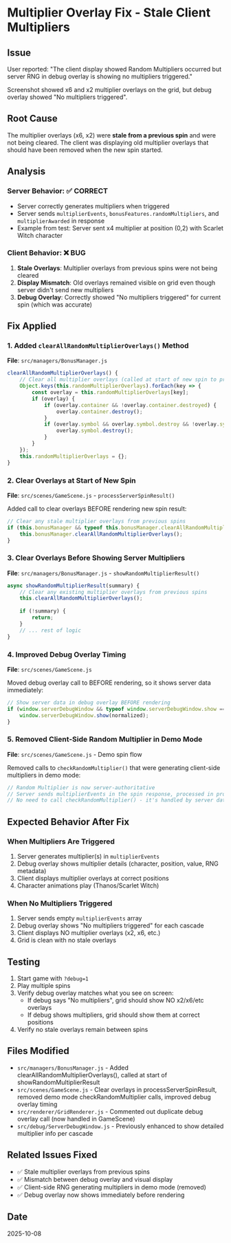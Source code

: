 # Multiplier Overlay Fix - Stale Client Multipliers

## Issue
User reported: "The client display showed Random Multipliers occurred but server RNG in debug overlay is showing no multipliers triggered."

Screenshot showed x6 and x2 multiplier overlays on the grid, but debug overlay showed "No multipliers triggered".

## Root Cause
The multiplier overlays (x6, x2) were **stale from a previous spin** and were not being cleared. The client was displaying old multiplier overlays that should have been removed when the new spin started.

## Analysis

### Server Behavior: ✅ CORRECT
- Server correctly generates multipliers when triggered
- Server sends `multiplierEvents`, `bonusFeatures.randomMultipliers`, and `multiplierAwarded` in response
- Example from test: Server sent x4 multiplier at position (0,2) with Scarlet Witch character

### Client Behavior: ❌ BUG
1. **Stale Overlays**: Multiplier overlays from previous spins were not being cleared
2. **Display Mismatch**: Old overlays remained visible on grid even though server didn't send new multipliers
3. **Debug Overlay**: Correctly showed "No multipliers triggered" for current spin (which was accurate)

## Fix Applied

### 1. Added `clearAllRandomMultiplierOverlays()` Method
**File**: `src/managers/BonusManager.js`

```javascript
clearAllRandomMultiplierOverlays() {
    // Clear all multiplier overlays (called at start of new spin to prevent stale overlays)
    Object.keys(this.randomMultiplierOverlays).forEach(key => {
        const overlay = this.randomMultiplierOverlays[key];
        if (overlay) {
            if (overlay.container && !overlay.container.destroyed) {
                overlay.container.destroy();
            }
            if (overlay.symbol && overlay.symbol.destroy && !overlay.symbol.destroyed) {
                overlay.symbol.destroy();
            }
        }
    });
    this.randomMultiplierOverlays = {};
}
```

### 2. Clear Overlays at Start of New Spin
**File**: `src/scenes/GameScene.js` - `processServerSpinResult()`

Added call to clear overlays BEFORE rendering new spin result:

```javascript
// Clear any stale multiplier overlays from previous spins
if (this.bonusManager && typeof this.bonusManager.clearAllRandomMultiplierOverlays === 'function') {
    this.bonusManager.clearAllRandomMultiplierOverlays();
}
```

### 3. Clear Overlays Before Showing Server Multipliers
**File**: `src/managers/BonusManager.js` - `showRandomMultiplierResult()`

```javascript
async showRandomMultiplierResult(summary) {
    // Clear any existing multiplier overlays from previous spins
    this.clearAllRandomMultiplierOverlays();
    
    if (!summary) {
        return;
    }
    // ... rest of logic
}
```

### 4. Improved Debug Overlay Timing
**File**: `src/scenes/GameScene.js`

Moved debug overlay call to BEFORE rendering, so it shows server data immediately:

```javascript
// Show server data in debug overlay BEFORE rendering
if (window.serverDebugWindow && typeof window.serverDebugWindow.show === 'function') {
    window.serverDebugWindow.show(normalized);
}
```

### 5. Removed Client-Side Random Multiplier in Demo Mode
**File**: `src/scenes/GameScene.js` - Demo spin flow

Removed calls to `checkRandomMultiplier()` that were generating client-side multipliers in demo mode:

```javascript
// Random Multiplier is now server-authoritative
// Server sends multiplierEvents in the spin response, processed in processServerSpinResult
// No need to call checkRandomMultiplier() - it's handled by server data
```

## Expected Behavior After Fix

### When Multipliers Are Triggered
1. Server generates multiplier(s) in `multiplierEvents`
2. Debug overlay shows multiplier details (character, position, value, RNG metadata)
3. Client displays multiplier overlays at correct positions
4. Character animations play (Thanos/Scarlet Witch)

### When No Multipliers Triggered
1. Server sends empty `multiplierEvents` array
2. Debug overlay shows "No multipliers triggered" for each cascade
3. Client displays NO multiplier overlays (x2, x6, etc.)
4. Grid is clean with no stale overlays

## Testing
1. Start game with `?debug=1`
2. Play multiple spins
3. Verify debug overlay matches what you see on screen:
   - If debug says "No multipliers", grid should show NO x2/x6/etc overlays
   - If debug shows multipliers, grid should show them at correct positions
4. Verify no stale overlays remain between spins

## Files Modified
- `src/managers/BonusManager.js` - Added clearAllRandomMultiplierOverlays(), called at start of showRandomMultiplierResult
- `src/scenes/GameScene.js` - Clear overlays in processServerSpinResult, removed demo mode checkRandomMultiplier calls, improved debug overlay timing
- `src/renderer/GridRenderer.js` - Commented out duplicate debug overlay call (now handled in GameScene)
- `src/debug/ServerDebugWindow.js` - Previously enhanced to show detailed multiplier info per cascade

## Related Issues Fixed
- ✅ Stale multiplier overlays from previous spins
- ✅ Mismatch between debug overlay and visual display
- ✅ Client-side RNG generating multipliers in demo mode (removed)
- ✅ Debug overlay now shows immediately before rendering

## Date
2025-10-08


